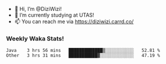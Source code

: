 - 👋 Hi, I’m @DiziWizi!
- 🌱 I’m currently studying at UTAS!
- 📫 You can reach me via https://diziwizi.carrd.co/

### Weekly Waka Stats!
<!--START_SECTION:waka-->

```text
Java    3 hrs 56 mins   █████████████▒░░░░░░░░░░░   52.81 %
Other   3 hrs 31 mins   ███████████▓░░░░░░░░░░░░░   47.19 %
```

<!--END_SECTION:waka-->

